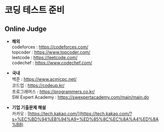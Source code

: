 # 코딩 테스트 준비

## Online Judge
* **해외**   
codeforces : <https://codeforces.com/>   
topcoder : <https://www.topcoder.com/>   
leetcode : <https://leetcode.com/>   
codechef : <https://www.codechef.com/>   

* **국내**   
백준 : <https://www.acmicpc.net/>   
코드업 : <https://codeup.kr/>   
프로그래머스 : <https://programmers.co.kr/>   
SW Expert Academy : <https://swexpertacademy.com/main/main.do>  

* **기업 기출문제 해설**   
카카오 : [https://tech.kakao.com/](https://tech.kakao.com/?s=%EC%BD%94%EB%94%A9+%ED%85%8C%EC%8A%A4%ED%8A%B8)
